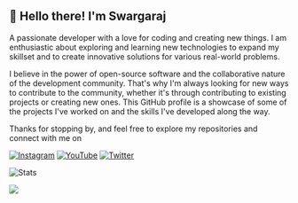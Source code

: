 
## 👋 Hello there! I'm Swargaraj

A passionate developer with a love for coding and creating new things. I am enthusiastic about exploring and learning new technologies to expand my skillset and to create innovative solutions for various real-world problems.

I believe in the power of open-source software and the collaborative nature of the development community. That's why I'm always looking for new ways to contribute to the community, whether it's through contributing to existing projects or creating new ones. This GitHub profile is a showcase of some of the projects I've worked on and the skills I've developed along the way.

Thanks for stopping by, and feel free to explore my repositories and connect with me on

<a href="https://instagram.com/swargarajbhowmik">![Instagram](https://img.shields.io/badge/Instagram-%23E4405F.svg?style=for-the-badge&logo=Instagram&logoColor=white)</a>
<a href="https://youtube.com/@Swargaraj.Bhowmik">![YouTube](https://img.shields.io/badge/YouTube-%23FF0000.svg?style=for-the-badge&logo=YouTube&logoColor=white)</a>
<a href="https://twitter.com/swargarajbh">![Twitter](https://img.shields.io/badge/Twitter-%231DA1F2.svg?style=for-the-badge&logo=Twitter&logoColor=white)</a>

![Stats](https://github-readme-stats.vercel.app/api?username=swargarajbhowmik)

![](https://komarev.com/ghpvc/?username=swargarajbhowmik&color=blue)
